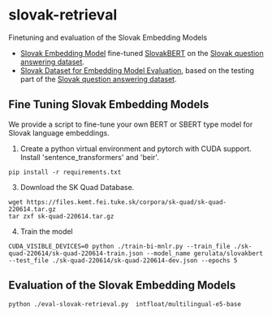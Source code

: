 # slovak-retrieval

Finetuning and evaluation of the Slovak Embedding Models

- [Slovak Embedding Model](https://huggingface.co/TUKE-DeutscheTelekom/slovakbert-skquad-mnlr) fine-tuned [SlovakBERT](https://huggingface.co/gerulata/slovakbert) on the [Slovak question answering dataset](https://huggingface.co/datasets/TUKE-DeutscheTelekom/skquad).
- [Slovak Dataset for Embedding Model Evaluation](https://huggingface.co/datasets/TUKE-KEMT/retrieval-skquad), based on the testing part of the [Slovak question answering dataset](https://huggingface.co/datasets/TUKE-DeutscheTelekom/skquad).

## Fine Tuning Slovak Embedding Models

We provide a script to fine-tune your own BERT or SBERT  type model for Slovak language embeddings.

1. Create a python virtual environment and pytorch with CUDA support. Install 'sentence_transformers' and 'beir'.

```
pip install -r requirements.txt
```

3. Download the SK Quad Database.

```
wget https://files.kemt.fei.tuke.sk/corpora/sk-quad/sk-quad-220614.tar.gz
tar zxf sk-quad-220614.tar.gz
```

4. Train the model

```
CUDA_VISIBLE_DEVICES=0 python ./train-bi-mnlr.py --train_file ./sk-quad-220614/sk-quad-220614-train.json --model_name gerulata/slovakbert --test_file ./sk-quad-220614/sk-quad-220614-dev.json --epochs 5
```

## Evaluation of the Slovak Embedding Models


```
python ./eval-slovak-retrieval.py  intfloat/multilingual-e5-base
``` 




